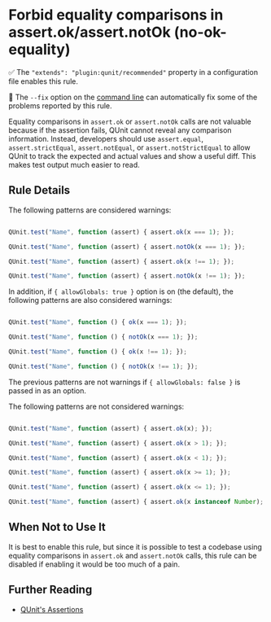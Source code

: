 # Forbid equality comparisons in assert.ok/assert.notOk (no-ok-equality)

:white_check_mark: The `"extends": "plugin:qunit/recommended"` property in a configuration file enables this rule.

:wrench: The `--fix` option on the [command line](https://eslint.org/docs/user-guide/command-line-interface#fixing-problems) can automatically fix some of the problems reported by this rule.

Equality comparisons in `assert.ok` or `assert.notOk` calls are not valuable
because if the assertion fails, QUnit cannot reveal any comparison information.
Instead, developers should use `assert.equal`, `assert.strictEqual`,
`assert.notEqual`, or `assert.notStrictEqual` to allow QUnit to track the
expected and actual values and show a useful diff. This makes test output much
easier to read.

## Rule Details

The following patterns are considered warnings:

```js

QUnit.test("Name", function (assert) { assert.ok(x === 1); });

QUnit.test("Name", function (assert) { assert.notOk(x === 1); });

QUnit.test("Name", function (assert) { assert.ok(x !== 1); });

QUnit.test("Name", function (assert) { assert.notOk(x !== 1); });

```

In addition, if `{ allowGlobals: true }` option is on (the default), the following patterns are also considered warnings:

```js

QUnit.test("Name", function () { ok(x === 1); });

QUnit.test("Name", function () { notOk(x === 1); });

QUnit.test("Name", function () { ok(x !== 1); });

QUnit.test("Name", function () { notOk(x !== 1); });

```

The previous patterns are not warnings if `{ allowGlobals: false }` is passed
in as an option.

The following patterns are not considered warnings:

```js

QUnit.test("Name", function (assert) { assert.ok(x); });

QUnit.test("Name", function (assert) { assert.ok(x > 1); });

QUnit.test("Name", function (assert) { assert.ok(x < 1); });

QUnit.test("Name", function (assert) { assert.ok(x >= 1); });

QUnit.test("Name", function (assert) { assert.ok(x <= 1); });

QUnit.test("Name", function (assert) { assert.ok(x instanceof Number); });

```

## When Not to Use It

It is best to enable this rule, but since it is possible to test a codebase
using equality comparisons in `assert.ok` and `assert.notOk` calls, this rule
can be disabled if enabling it would be too much of a pain.

## Further Reading

* [QUnit's Assertions](https://api.qunitjs.com/category/assert/)
